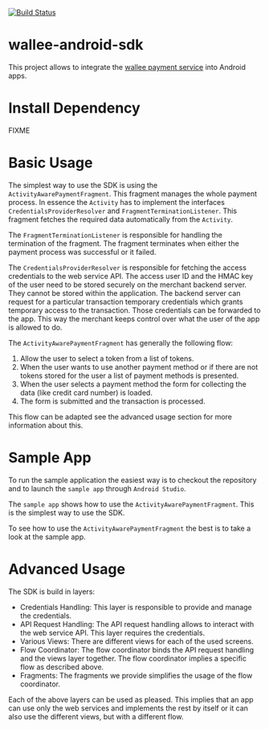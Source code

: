 [![Build Status](https://travis-ci.org/wallee-payment/wallee-android-sdk.svg?branch=master)](https://travis-ci.org/wallee-payment/wallee-android-sdk)

# wallee-android-sdk

This project allows to integrate the <a href="https://wallee.com">wallee payment service</a> into
Android apps.

# Install Dependency

FIXME

# Basic Usage

The simplest way to use the SDK is using the `ActivityAwarePaymentFragment`. This fragment manages
the whole payment process. In essence the `Activity` has to implement the interfaces
`CredentialsProviderResolver` and `FragmentTerminationListener`. This fragment fetches the required
data automatically from the `Activity`.

The `FragmentTerminationListener` is responsible for handling the termination of the fragment. The
fragment terminates when either the payment process was successful or it failed.

The `CredentialsProviderResolver` is responsible for fetching the access credentials to the web
service API. The access user ID and the HMAC key of the user need to be stored securely on the
merchant backend server. They cannot be stored within the application. The backend server can
request for a particular transaction temporary credentials which grants temporary access to the
transaction. Those credentials can be forwarded to the app. This way the merchant keeps control
over what the user of the app is allowed to do.

The `ActivityAwarePaymentFragment` has generally the following flow:

1) Allow the user to select a token from a list of tokens.
2) When the user wants to use another payment method or if there are not tokens stored for the user
   a list of payment methods is presented.
3) When the user selects a payment method the form for collecting the data (like credit card number)
   is loaded.
4) The form is submitted and the transaction is processed.

This flow can be adapted see the advanced usage section for more information about this.

# Sample App

To run the sample application the easiest way is to checkout the repository and to launch the
`sample app` through `Android Studio`.

The `sample app` shows how to use the `ActivityAwarePaymentFragment`. This is the simplest way to
use the SDK.

To see how to use the `ActivityAwarePaymentFragment` the best is to take a look at the sample app.

# Advanced Usage

The SDK is build in layers:

* Credentials Handling: This layer is responsible to provide and manage the credentials.
* API Request Handling: The API request handling allows to interact with the web service API. This
  layer requires the credentials.
* Various Views: There are different views for each of the used screens.
* Flow Coordinator: The flow coordinator binds the API request handling and the views layer together.
  The flow coordinator implies a specific flow as described above.
* Fragments: The fragments we provide simplifies the usage of the flow coordinator.

Each of the above layers can be used as pleased. This implies that an app can use only the web
services and implements the rest by itself or it can also use the different views, but with a
different flow.
